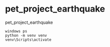 # pet_project_earthquake
pet_project_earthquake

```
windows ps
python -m venv venv
venv\Scripts\activate
```